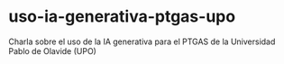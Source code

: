 # uso-ia-generativa-ptgas-upo
Charla sobre el uso de la IA generativa  para el PTGAS de la Universidad Pablo de Olavide (UPO)

